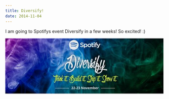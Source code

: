 ```yaml
---
title: Diversify!
date: 2014-11-04
---
```


I am going to Spotifys event Diversify in a few weeks! So excited! :)

![Diversify Logo](./diversify.jpg)
